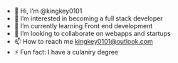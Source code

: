 - 👋 Hi, I’m @kingkey0101
- 👀 I’m interested in becoming a full stack developer
- 🌱 I’m currently learning Front end development
- 💞️ I’m looking to collaborate on webapps and startups
- 📫 How to reach me kingkey0101@outlook.com
- ⚡ Fun fact: I have a culaniry degree

<!---
kingkey0101/kingkey0101 is a ✨ special ✨ repository because its `README.md` (this file) appears on your GitHub profile.
You can click the Preview link to take a look at your changes.
--->
